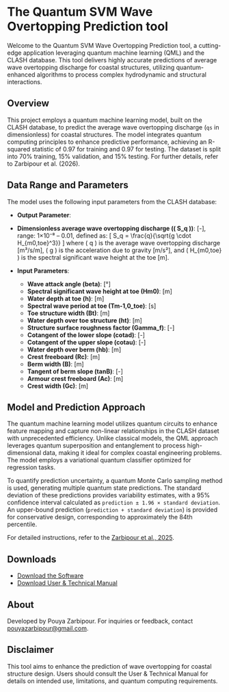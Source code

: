 # The Quantum SVM Wave Overtopping Prediction tool

Welcome to the Quantum SVM Wave Overtopping Prediction tool, a cutting-edge application leveraging quantum machine learning (QML) and the CLASH database. This tool delivers highly accurate predictions of average wave overtopping discharge for coastal structures, utilizing quantum-enhanced algorithms to process complex hydrodynamic and structural interactions.

## Overview
This project employs a quantum machine learning model, built on the CLASH database, to predict the average wave overtopping discharge (`qs` in dimensionless) for coastal structures. The model integrates quantum computing principles to enhance predictive performance, achieving an R-squared statistic of 0.97 for training and 0.97 for testing. The dataset is split into 70% training, 15% validation, and 15% testing. For further details, refer to Zarbipour et al. (2026).

## Data Range and Parameters
The model uses the following input parameters from the CLASH database:

- **Output Parameter**:
- **Dimensionless average wave overtopping discharge (\( S_q \))**: [-], range: 1×10⁻⁸ – 0.01, defined as:
    \[ S_q = \frac{q}{\sqrt{g \cdot H_{m0,toe}^3}} \]
    where \( q \) is the average wave overtopping discharge [m³/s/m], \( g \) is the acceleration due to gravity [m/s²], and \( H_{m0,toe} \) is the spectral significant wave height at the toe [m].

- **Input Parameters**:
  - **Wave attack angle (beta)**: [°]
  - **Spectral significant wave height at toe (Hm0)**: [m]
  - **Water depth at toe (h)**: [m]
  - **Spectral wave period at toe (Tm-1,0_toe)**: [s]
  - **Toe structure width (Bt)**: [m]
  - **Water depth over toe structure (ht)**: [m]
  - **Structure surface roughness factor (Gamma_f)**: [-]
  - **Cotangent of the lower slope (cotad)**: [-]
  - **Cotangent of the upper slope (cotau)**: [-]
  - **Water depth over berm (hb)**: [m]
  - **Crest freeboard (Rc)**: [m]
  - **Berm width (B)**: [m]
  - **Tangent of berm slope (tanB)**: [-]
  - **Armour crest freeboard (Ac)**: [m]
  - **Crest width (Gc)**: [m]


## Model and Prediction Approach
The quantum machine learning model utilizes quantum circuits to enhance feature mapping and capture non-linear relationships in the CLASH dataset with unprecedented efficiency. Unlike classical models, the QML approach leverages quantum superposition and entanglement to process high-dimensional data, making it ideal for complex coastal engineering problems. The model employs a variational quantum classifier optimized for regression tasks.

To quantify prediction uncertainty, a quantum Monte Carlo sampling method is used, generating multiple quantum state predictions. The standard deviation of these predictions provides variability estimates, with a 95% confidence interval calculated as `prediction ± 1.96 × standard deviation`. An upper-bound prediction (`prediction + standard deviation`) is provided for conservative design, corresponding to approximately the 84th percentile.

For detailed instructions, refer to the [Zarbipour et al., 2025](https://coastalhydlab.ir/software/qml-clash/manual).

## Downloads
- [Download the Software](https://coastalhydlab.ir/software/qml-clash/download)
- [Download User & Technical Manual](https://coastalhydlab.ir/software/qml-clash/manual)

## About
Developed by Pouya Zarbipour. For inquiries or feedback, contact [pouyazarbipour@gmail.com](mailto:pouyazarbipour@gmail.com).

## Disclaimer
This tool aims to enhance the prediction of wave overtopping for coastal structure design. Users should consult the User & Technical Manual for details on intended use, limitations, and quantum computing requirements.
